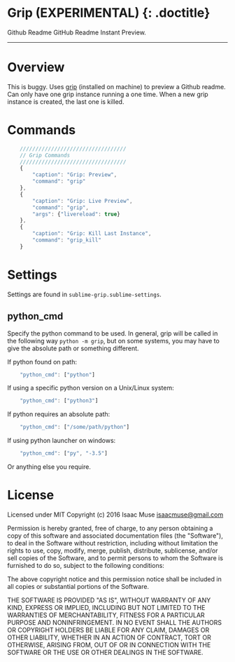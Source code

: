 # Grip (EXPERIMENTAL) {: .doctitle}
Github Readme GitHub Readme Instant Preview.

---

# Overview
This is buggy. Uses [grip](https://github.com/joeyespo/grip) (installed on machine) to preview a Github readme.  Can only have one grip instance running a one time.  When a new grip instance is created, the last one is killed.

# Commands
```js
    //////////////////////////////////
    // Grip Commands
    //////////////////////////////////
    {
        "caption": "Grip: Preview",
        "command": "grip"
    },
    {
        "caption": "Grip: Live Preview",
        "command": "grip",
        "args": {"livereload": true}
    },
    {
        "caption": "Grip: Kill Last Instance",
        "command": "grip_kill"
    }
```

# Settings
Settings are found in `sublime-grip.sublime-settings`.

## python_cmd
Specify the python command to be used.  In general, grip will be called in the following way `python -m grip`, but on some systems, you may have to give the absolute path or something different.

If python found on path:

```js
    "python_cmd": ["python"]
```

If using a specific python version on a Unix/Linux system:

```js
    "python_cmd": ["python3"]
```

If python requires an absolute path:

```js
    "python_cmd": ["/some/path/python"]
```

If using python launcher on windows:

```js
    "python_cmd": ["py", "-3.5"]
```

Or anything else you require.

# License
Licensed under MIT
Copyright (c) 2016 Isaac Muse <isaacmuse@gmail.com>

Permission is hereby granted, free of charge, to any person obtaining a copy of this software and associated documentation files (the "Software"), to deal in the Software without restriction, including without limitation the rights to use, copy, modify, merge, publish, distribute, sublicense, and/or sell copies of the Software, and to permit persons to whom the Software is furnished to do so, subject to the following conditions:

The above copyright notice and this permission notice shall be included in all copies or substantial portions of the Software.

THE SOFTWARE IS PROVIDED "AS IS", WITHOUT WARRANTY OF ANY KIND, EXPRESS OR IMPLIED, INCLUDING BUT NOT LIMITED TO THE WARRANTIES OF MERCHANTABILITY, FITNESS FOR A PARTICULAR PURPOSE AND NONINFRINGEMENT. IN NO EVENT SHALL THE AUTHORS OR COPYRIGHT HOLDERS BE LIABLE FOR ANY CLAIM, DAMAGES OR OTHER LIABILITY, WHETHER IN AN ACTION OF CONTRACT, TORT OR OTHERWISE, ARISING FROM, OUT OF OR IN CONNECTION WITH THE SOFTWARE OR THE USE OR OTHER DEALINGS IN THE SOFTWARE.

